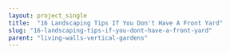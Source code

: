 ```yaml
---
layout: project_single
title:  "16 Landscaping Tips If You Don't Have A Front Yard"
slug: "16-landscaping-tips-if-you-dont-have-a-front-yard"
parent: "living-walls-vertical-gardens"
---
```

 